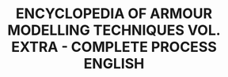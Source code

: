 ---
layout: product
title: "ENCYCLOPEDIA OF ARMOUR MODELLING TECHNIQUES VOL. EXTRA - COMPLETE PROCESS ENGLISH"
price: "850" 
desc: "Enciklopedija dodatni tom"
img_path: "/assets/img/A.MIG-6155.webp"
brand: "AMMO"
available: false
special_offer: false
new: false
soon: false
cat: "090000"
subcat: "090100"
subsubcat: "090101"
sifra: "A.MIG-6155"
popular: false
---